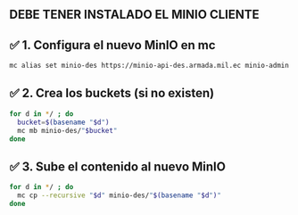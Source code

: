 ## DEBE TENER INSTALADO EL MINIO CLIENTE

## ✅ 1. Configura el nuevo MinIO en mc
```bash
mc alias set minio-des https://minio-api-des.armada.mil.ec minio-admin password
```
## ✅ 2. Crea los buckets (si no existen)
```bash
for d in */ ; do
  bucket=$(basename "$d")
  mc mb minio-des/"$bucket"
done
```

## ✅ 3. Sube el contenido al nuevo MinIO
```bash
for d in */ ; do
  mc cp --recursive "$d" minio-des/"$(basename "$d")"
done
```
